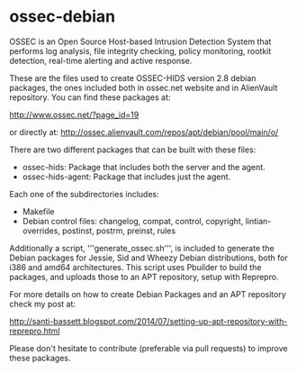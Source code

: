 ossec-debian
============

OSSEC is an Open Source Host-based Intrusion Detection System that performs log analysis, file integrity checking, policy monitoring, rootkit detection, real-time alerting and active response.

These are the files used to create OSSEC-HIDS version 2.8 debian packages, the ones included both in ossec.net website and in AlienVault repository. You can find these packages at:

http://www.ossec.net/?page_id=19

or directly at: http://ossec.alienvault.com/repos/apt/debian/pool/main/o/

There are two different packages that can be built with these files:

* ossec-hids: Package that includes both the server and the agent.
* ossec-hids-agent: Package that includes just the agent.

Each one of the subdirectories includes:

* Makefile
* Debian control files: changelog, compat, control, copyright, lintian-overrides, postinst, postrm, preinst, rules

Additionally a script, '''generate_ossec.sh''', is included to generate the Debian packages for Jessie, Sid and Wheezy Debian distributions, both for i386 and amd64 architectures. This script uses Pbuilder to build the packages, and uploads those to an APT repository, setup with Reprepro.

For more details on how to create Debian Packages and an APT repository check my post at:

http://santi-bassett.blogspot.com/2014/07/setting-up-apt-repository-with-reprepro.html

Please don't hesitate to contribute (preferable via pull requests) to improve these packages.
